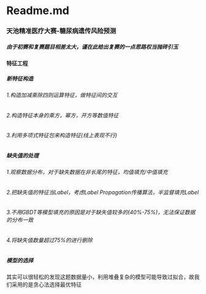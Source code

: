 # Readme.md
### 天池精准医疗大赛-糖尿病遗传风险预测
##### 由于初赛和复赛题目相差太大，谨在此给出复赛的一点思路权当抛砖引玉

#### 特征工程
##### 新特征构造
######  1.构造加减乘除四则运算特征，做特征间的交互
######  2.构造特征本身的乘方，幂方，开方等数值特征
######  3.利用多项式特征包来构造特征(线上表现不行)
  
##### 缺失值的处理
######  1.观察数据分布，对于缺失数据在非长尾的特征，均值填充/中值填充
######  2.把缺失值的特征当Label，考虑Label Propagation传播算法，半监督填充Label
######  3.不用GBDT等模型填充的原因是对于缺失值较多的(40%-75%)，无法保证数据的分布一致
######  4.将缺失值数量超过75%的进行删除
  
##### 模型的选择
  其实可以很轻松的发现这题数据量小，利用堆叠复杂的模型可能导致过拟合，故我们采用的是贪心法选择最优特征
